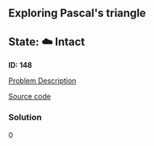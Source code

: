 ## Exploring Pascal's triangle

## State: :cloud: **Intact**

**ID: 148**

[Problem Description](https://projecteuler.net/problem=148)

[Source code](main.cpp)

### Solution
0